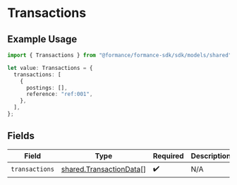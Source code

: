 # Transactions

## Example Usage

```typescript
import { Transactions } from "@formance/formance-sdk/sdk/models/shared";

let value: Transactions = {
  transactions: [
    {
      postings: [],
      reference: "ref:001",
    },
  ],
};
```

## Fields

| Field                                                                     | Type                                                                      | Required                                                                  | Description                                                               |
| ------------------------------------------------------------------------- | ------------------------------------------------------------------------- | ------------------------------------------------------------------------- | ------------------------------------------------------------------------- |
| `transactions`                                                            | [shared.TransactionData](../../../sdk/models/shared/transactiondata.md)[] | :heavy_check_mark:                                                        | N/A                                                                       |